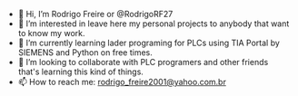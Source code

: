 - 👋 Hi, I’m Rodrigo Freire or @RodrigoRF27
- 👀 I’m interested in leave here my personal projects to anybody that want to know my work.
- 🌱 I’m currently learning lader programing for PLCs using TIA Portal by SIEMENS and Python on free times.
- 💞️ I’m looking to collaborate with PLC programers and other friends that's learning this kind of things.
- 📫 How to reach me: rodrigo_freire2001@yahoo.com.br

<!---
RodrigoRF27/RodrigoRF27 is a ✨ special ✨ repository because its `README.md` (this file) appears on your GitHub profile.
You can click the Preview link to take a look at your changes.
--->
